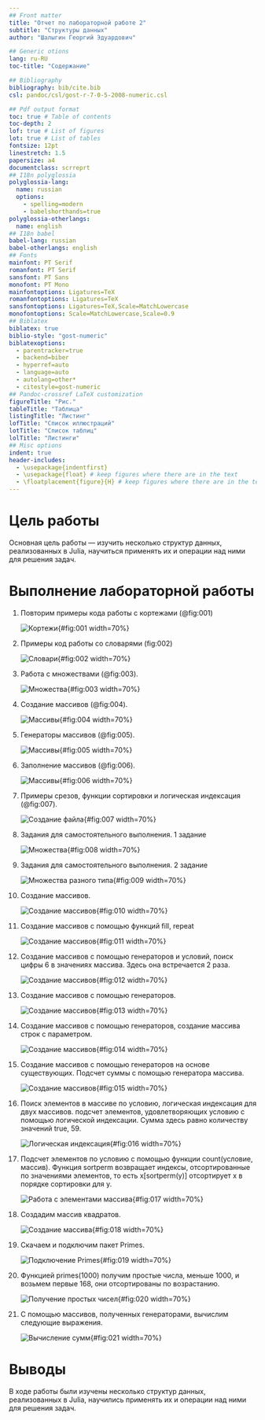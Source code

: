 ```yaml
---
## Front matter
title: "Отчет по лабораторной работе 2"
subtitle: "Структуры данных"
author: "Шалыгин Георгий Эдуардович"

## Generic otions
lang: ru-RU
toc-title: "Содержание"

## Bibliography
bibliography: bib/cite.bib
csl: pandoc/csl/gost-r-7-0-5-2008-numeric.csl

## Pdf output format
toc: true # Table of contents
toc-depth: 2
lof: true # List of figures
lot: true # List of tables
fontsize: 12pt
linestretch: 1.5
papersize: a4
documentclass: scrreprt
## I18n polyglossia
polyglossia-lang:
  name: russian
  options:
	- spelling=modern
	- babelshorthands=true
polyglossia-otherlangs:
  name: english
## I18n babel
babel-lang: russian
babel-otherlangs: english
## Fonts
mainfont: PT Serif
romanfont: PT Serif
sansfont: PT Sans
monofont: PT Mono
mainfontoptions: Ligatures=TeX
romanfontoptions: Ligatures=TeX
sansfontoptions: Ligatures=TeX,Scale=MatchLowercase
monofontoptions: Scale=MatchLowercase,Scale=0.9
## Biblatex
biblatex: true
biblio-style: "gost-numeric"
biblatexoptions:
  - parentracker=true
  - backend=biber
  - hyperref=auto
  - language=auto
  - autolang=other*
  - citestyle=gost-numeric
## Pandoc-crossref LaTeX customization
figureTitle: "Рис."
tableTitle: "Таблица"
listingTitle: "Листинг"
lofTitle: "Список иллюстраций"
lotTitle: "Список таблиц"
lolTitle: "Листинги"
## Misc options
indent: true
header-includes:
  - \usepackage{indentfirst}
  - \usepackage{float} # keep figures where there are in the text
  - \floatplacement{figure}{H} # keep figures where there are in the text
---
```


# Цель работы

Основная цель работы — изучить несколько структур данных, реализованных в Julia, научиться применять их и операции над ними для решения задач.



# Выполнение лабораторной работы

1. Повторим примеры кода работы с кортежами (@fig:001)

   ![Кортежи](image\1.PNG){#fig:001 width=70%}

2. Примеры код работы со словарями (fig:002)

   ![Словари](image\2.PNG){#fig:002 width=70%}

3. Работа с множествами (@fig:003). 

   ![Множества](image\3.PNG){#fig:003 width=70%}

4. Создание массивов (@fig:004). 

   ![Массивы](image\4.PNG){#fig:004 width=70%}

5. Генераторы массивов (@fig:005). 

   ![Массивы](image\5.PNG){#fig:005 width=70%}

6. Заполнение массивов (@fig:006).

   ![Массивы](image\6.PNG){#fig:006 width=70%}

7. Примеры срезов, функции сортировки и логическая индексация (@fig:007). 

   ![Создание файла](image\7.PNG){#fig:007 width=70%}

8. Задания для самостоятельного выполнения. 1 задание

   ![Множества](image\8.1.PNG){#fig:008 width=70%}

9. Задания для самостоятельного выполнения. 2 задание

   ![Множества разного типа](image\8.2.PNG){#fig:009 width=70%}

10. Создание массивов.

    ![Создание массивов](image\8.14.PNG){#fig:010 width=70%}

11. Создание массивов с помощью функций fill, repeat

    ![Создание массивов](image\8.3.PNG){#fig:011 width=70%}

12. Создание массивов с помощью генераторов и условий, поиск цифры 6 в значениях массива. Здесь она встречается 2 раза.

    ![Создание массивов](image\8.4.PNG){#fig:012 width=70%}

13. Создание массивов с помощью генераторов.

    ![Создание массивов](image\8.5.PNG){#fig:013 width=70%}

14. Создание массивов с помощью генераторов, создание массива строк с параметром.

    ![Создание массивов](image\8.6.PNG){#fig:014 width=70%}

15. Создание массивов с помощью генераторов на основе существующих. Подсчет суммы с помощью генератора массива.

    ![Создание массивов](image\8.7.PNG){#fig:015 width=70%}

16. Поиск элементов в массиве по условию, логическая индексация для двух массивов. подсчет элементов, удовлетворяющих условию с помощью логической индексации. Сумма здесь равно количеству значений true, 59.

    ![Логическая индексация](image\8.8.PNG){#fig:016 width=70%}

17. Подсчет элементов по условию с помощью функции count(условие, массив). Функция sortperm возвращает индексы, отсортированные по значениями элементов, то есть x[sortperm(y)] отсортирует х в порядке сортировки для у.

    ![Работа с элементами массива](image\8.9.PNG){#fig:017 width=70%}

18. Создадим массив квадратов.

    ![Создание массива](image\8.10.PNG){#fig:018 width=70%}

19. Скачаем и подключим пакет Primes.

    ![Подключение Primes](image\8.11.PNG){#fig:019 width=70%}

20. Функцией primes(1000) получим простые числа, меньше 1000, и возьмем первые 168, они отсортированы по возрастанию.

    ![Получение простых чисел](image\8.12.PNG){#fig:020 width=70%}

21. С помощью массивов, полученных генераторами, вычислим следующие выражения.

    ![Вычисление сумм](image\8.13.PNG){#fig:021 width=70%}

# Выводы

В ходе работы были изучены несколько структур данных, реализованных в Julia, научились применять их и операции над ними для решения задач.

